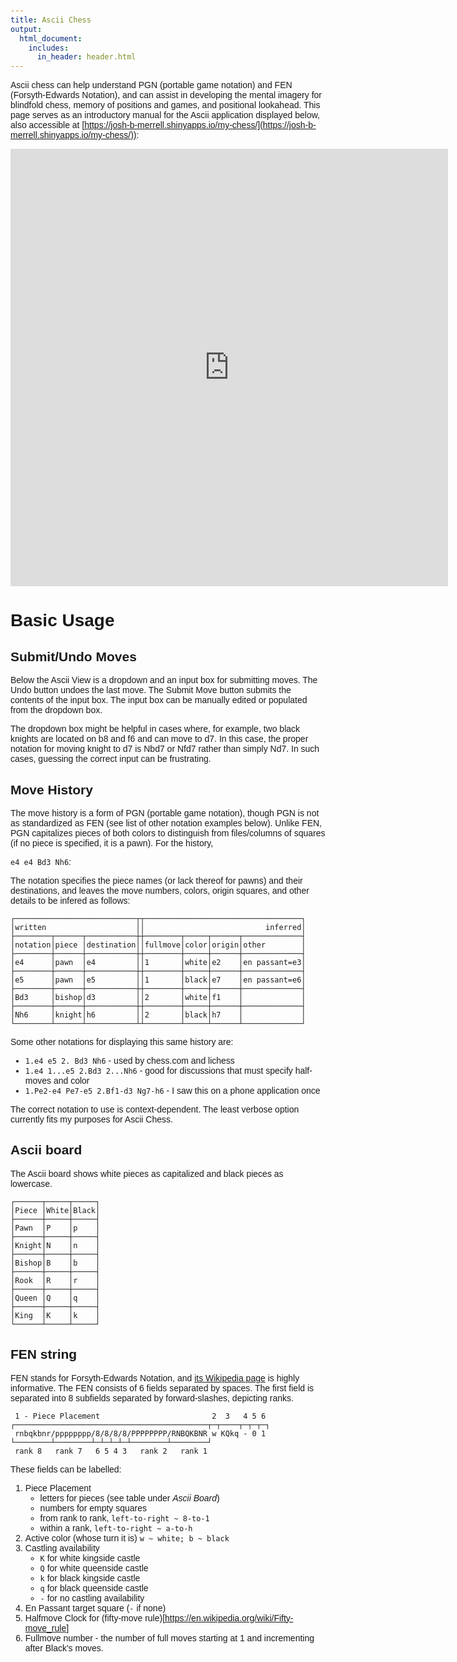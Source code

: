 ```yaml
---
title: Ascii Chess
output:
  html_document:
    includes:
      in_header: header.html
---
```


<style>
body {
    width: 50em;
    margin: 0 auto;
    font-family: Tahoma, Verdana, Arial, sans-serif;
    padding: 20px; /* Add padding */
    justify-content: space-evenly;
}
.iframe-wrapper {
    padding: 0px;
    width: 100%;
    margin: 0 auto;
}
.iframe-wrapper iframe {
    width: 100%;
    height: 500px;
}
</style>

Ascii chess can help understand PGN (portable game notation) and FEN (Forsyth-Edwards Notation), and can assist in developing the mental imagery for blindfold chess, memory of positions and games, and positional lookahead. This page serves as an introductory manual for the Ascii application displayed below, also accessible at [https://josh-b-merrell.shinyapps.io/my-chess/](https://josh-b-merrell.shinyapps.io/my-chess/)):  

<iframe src="https://josh-b-merrell.shinyapps.io/my-chess/" style="width:50em; height:700px; border:none;"></iframe>

# Basic Usage

## Submit/Undo Moves
Below the Ascii View is a dropdown and an input box for submitting moves. The Undo button undoes the last move. The Submit Move button submits the contents of the input box. The input box can be manually edited or populated from the dropdown box.  

The dropdown box might be helpful in cases where, for example, two black knights are located on b8 and f6 and can move to d7. In this case, the proper notation for moving knight to d7 is Nbd7 or Nfd7 rather than simply Nd7. In such cases, guessing the correct input can be frustrating.  

## Move History

The move history is a form of PGN (portable game notation), though PGN is not as standardized as FEN (see list of other notation examples below). Unlike FEN, PGN capitalizes pieces of both colors to distinguish from files/columns of squares (if no piece is specified, it is a pawn). For the history,  

`e4 e4 Bd3 Nh6`:  

The notation specifies the piece names (or lack thereof for pawns) and their destinations, and leaves the move numbers, colors, origin squares, and other details to be infered as follows:  

```text
┌───────────────────────────┬┬───────────────────────────────────┐
│written                    ││                           inferred│
├────────┬──────┬───────────┼┼────────┬─────┬──────┬─────────────┤
│notation│piece │destination││fullmove│color│origin│other        │
├────────┼──────┼───────────┼┼────────┼─────┼──────┼─────────────┤
│e4      │pawn  │e4         ││1       │white│e2    │en passant=e3│
├────────┼──────┼───────────┼┼────────┼─────┼──────┼─────────────┤
│e5      │pawn  │e5         ││1       │black│e7    │en passant=e6│
├────────┼──────┼───────────┼┼────────┼─────┼──────┼─────────────┤
│Bd3     │bishop│d3         ││2       │white│f1    │             │
├────────┼──────┼───────────┼┼────────┼─────┼──────┼─────────────┤
│Nh6     │knight│h6         ││2       │black│h7    │             │
└────────┴──────┴───────────┴┴────────┴─────┴──────┴─────────────┘
```

Some other notations for displaying this same history are:  

 - `1.e4 e5 2. Bd3 Nh6` - used by chess.com and lichess
 - `1.e4 1...e5 2.Bd3 2...Nh6` - good for discussions that must specify half-moves and color
 - `1.Pe2-e4 Pe7-e5 2.Bf1-d3 Ng7-h6` - I saw this on a phone application once

The correct notation to use is context-dependent. The least verbose option currently fits my purposes for Ascii Chess.  

## Ascii board

The Ascii board shows white pieces as capitalized and black pieces as lowercase.  

```text
┌──────┬─────┬─────┐
│Piece │White│Black│
├──────┼─────┼─────┤
│Pawn  │P    │p    │
├──────┼─────┼─────┤
│Knight│N    │n    │
├──────┼─────┼─────┤
│Bishop│B    │b    │
├──────┼─────┼─────┤
│Rook  │R    │r    │
├──────┼─────┼─────┤
│Queen │Q    │q    │
├──────┼─────┼─────┤
│King  │K    │k    │
└──────┴─────┴─────┘
```

## FEN string
FEN stands for Forsyth-Edwards Notation, and [its Wikipedia page](https://en.wikipedia.org/wiki/Forsyth–Edwards_Notation) is highly informative. The FEN consists of 6 fields separated by spaces. The first field is separated into 8 subfields separated by forward-slashes, depicting ranks.  

```text
 1 - Piece Placement                         2  3   4 5 6 
┌───────────────────────────────────────────┬─┬────┬─┬─┬─┐
 rnbqkbnr/pppppppp/8/8/8/8/PPPPPPPP/RNBQKBNR w KQkq - 0 1
└────────┴────────┴─┴─┴─┴─┴────────┴────────┘
 rank 8   rank 7   6 5 4 3   rank 2   rank 1
```

These fields can be labelled:  

 1. Piece Placement
     - letters for pieces (see table under *Ascii Board*)
     - numbers for empty squares
     - from rank to rank, `left-to-right ~ 8-to-1`
     - within a rank, `left-to-right ~ a-to-h`
 2. Active color (whose turn it is) `w ~ white; b ~ black`
 3. Castling availability
     - `K` for white kingside castle
     - `Q` for white queenside castle
     - `k` for black kingside castle
     - `q` for black queenside castle
     - `-` for no castling availability
 4. En Passant target square (`-` if none)
 5. Halfmove Clock for (fifty-move rule)[https://en.wikipedia.org/wiki/Fifty-move_rule]
 6. Fullmove number - the number of full moves starting at 1 and incrementing after Black's moves.


